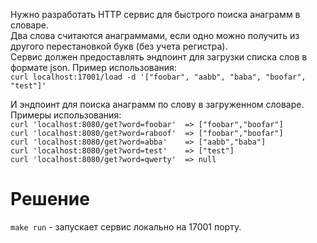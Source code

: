 Нужно разработать HTTP сервис для быстрого поиска анаграмм в словаре. \
Два слова считаются анаграммами, если одно можно получить из другого перестановкой букв (без учета регистра). \
Сервис должен предоставлять эндпоинт для загрузки списка слов в формате json. Пример использования: \
`curl localhost:17001/load -d '["foobar", "aabb", "baba", "boofar", "test"]'`

И эндпоинт для поиска анаграмм по слову в загруженном словаре. Примеры использования: \
`curl 'localhost:8080/get?word=foobar'  => ["foobar","boofar"]` \
`curl 'localhost:8080/get?word=raboof'  => ["foobar","boofar"]` \
`curl 'localhost:8080/get?word=abba'    => ["aabb","baba"]` \
`curl 'localhost:8080/get?word=test'    => ["test"]` \
`curl 'localhost:8080/get?word=qwerty'  => null`

# Решение
`make run` - запускает сервис локально на 17001 порту.
